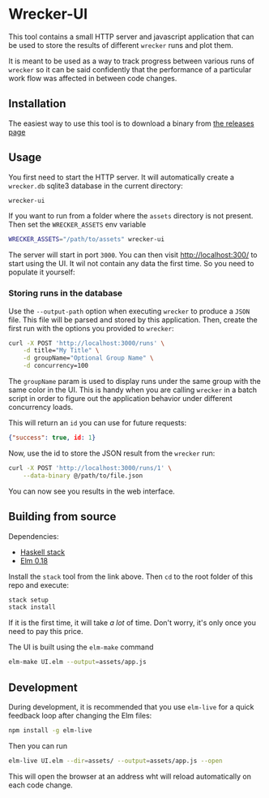 # Wrecker-UI

This tool contains a small HTTP server and javascript application that can be used to store the results of different
`wrecker` runs and plot them.

It is meant to be used as a way to track progress between various runs of `wrecker` so it can be said confidently
that the performance of a particular work flow was affected in between code changes.

## Installation

The easiest way to use this tool is to download a binary from [the releases page](https://github.com/seatgeek/wrecker-ui/releases)


## Usage

You first need to start the HTTP server. It will automatically create a `wrecker.db` sqlite3 database in
the current directory:

```sh
wrecker-ui
```

If you want to run from a folder where the `assets` directory is not present. Then set the `WRECKER_ASSETS` env variable


```sh
WRECKER_ASSETS="/path/to/assets" wrecker-ui
```

The server will start in port `3000`. You can then visit [http://localhost:300/](http://localhost:300/) to start using the UI.
It wil not contain any data the first time. So you need to populate it yourself:


### Storing runs in the database

Use the `--output-path` option when executing `wrecker` to produce a `JSON` file. This file will be parsed and stored by this
application. Then, create the first run with the options you provided to `wrecker`:

```sh
curl -X POST 'http://localhost:3000/runs' \
	-d title="My Title" \
	-d groupName="Optional Group Name" \
	-d concurrency=100
```

The `groupName` param is used to display runs under the same group with the same color in the UI.
This is handy when you are calling `wrecker` in a batch script in order to figure out the application
behavior under different concurrency loads.

This will return an `id` you can use for future requests:

```json
{"success": true, id: 1}
```

Now, use the id to store the JSON result from the `wrecker` run:


```sh
curl -X POST 'http://localhost:3000/runs/1' \
	--data-binary @/path/to/file.json
```

You can now see you results in the web interface.


## Building from source

Dependencies:

- [Haskell stack](https://docs.haskellstack.org/en/stable/README/#how-to-install)
- [Elm 0.18](https://guide.elm-lang.org/install.html)

Install the `stack` tool from the link above. Then `cd` to the root folder of this repo and execute:

```sh
stack setup
stack install
```

If it is the first time, it will take *a lot* of time. Don't worry, it's only once you need to pay this price.

The UI is built using the `elm-make` command

```sh
elm-make UI.elm --output=assets/app.js
```

## Development

During development, it is recommended that you use `elm-live` for a quick feedback loop after changing the
Elm files:

```sh
npm install -g elm-live
```

Then you can run

```sh
elm-live UI.elm --dir=assets/ --output=assets/app.js --open
```

This will open the browser at an address wht will reload automatically on each code change.
